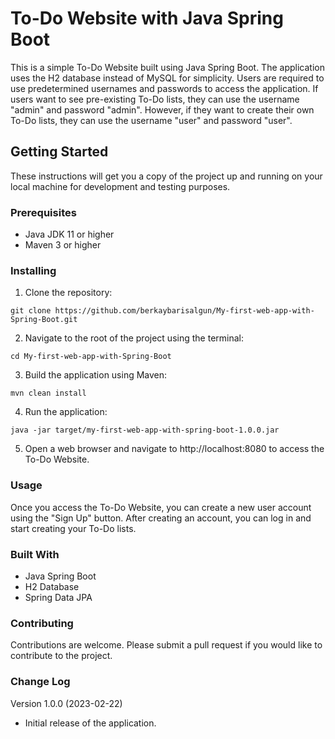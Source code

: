 # To-Do Website with Java Spring Boot
This is a simple To-Do Website built using Java Spring Boot. The application uses the H2 database instead of MySQL for simplicity. Users are required to use predetermined usernames and passwords to access the application. If users want to see pre-existing To-Do lists, they can use the username "admin" and password "admin". However, if they want to create their own To-Do lists, they can use the username "user" and password "user".
## Getting Started
These instructions will get you a copy of the project up and running on your local machine for development and testing purposes.

### Prerequisites
- Java JDK 11 or higher
- Maven 3 or higher

### Installing
1. Clone the repository:
```console
git clone https://github.com/berkaybarisalgun/My-first-web-app-with-Spring-Boot.git
```
2. Navigate to the root of the project using the terminal:
```console
cd My-first-web-app-with-Spring-Boot
```

3. Build the application using Maven:
```console
mvn clean install
```

4. Run the application:
```console
java -jar target/my-first-web-app-with-spring-boot-1.0.0.jar
```

5. Open a web browser and navigate to http://localhost:8080 to access the To-Do Website.

### Usage

Once you access the To-Do Website, you can create a new user account using the "Sign Up" button. After creating an account, you can log in and start creating your To-Do lists.

### Built With
- Java Spring Boot
- H2 Database
- Spring Data JPA

### Contributing
Contributions are welcome. Please submit a pull request if you would like to contribute to the project.

### Change Log
Version 1.0.0 (2023-02-22)
- Initial release of the application.



